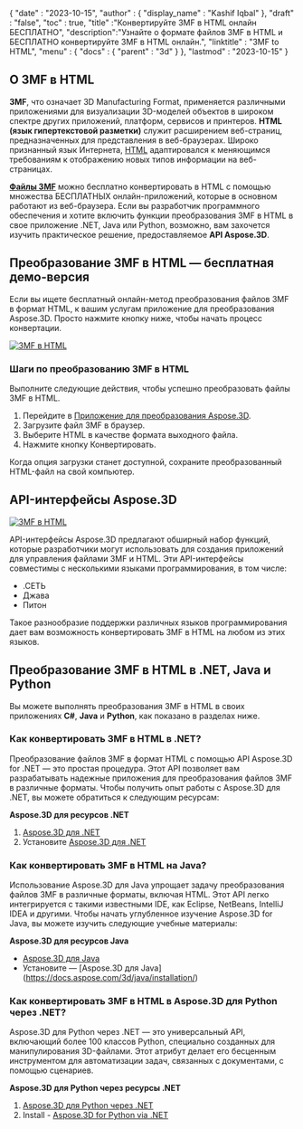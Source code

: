 {
  "date" : "2023-10-15",
  "author" : {
    "display_name" : "Kashif Iqbal"
},
  "draft" : "false",
  "toc" : true,
  "title" :"Конвертируйте 3MF в HTML онлайн БЕСПЛАТНО",
  "description":"Узнайте о формате файлов 3MF в HTML и БЕСПЛАТНО конвертируйте 3MF в HTML онлайн.",
  "linktitle" : "3MF to HTML",
  "menu" : {
    "docs" : {
      "parent" : "3d"
}
},
  "lastmod" : "2023-10-15"
}

## О 3MF в HTML

**3MF**, что означает 3D Manufacturing Format, применяется различными приложениями для визуализации 3D-моделей объектов в широком спектре других приложений, платформ, сервисов и принтеров. **HTML (язык гипертекстовой разметки)** служит расширением веб-страниц, предназначенных для представления в веб-браузерах. Широко признанный язык Интернета, [HTML](/ru/web/html/) адаптировался к меняющимся требованиям к отображению новых типов информации на веб-страницах.

**[Файлы 3MF](/ru/3d/3mf/)** можно бесплатно конвертировать в HTML с помощью множества БЕСПЛАТНЫХ онлайн-приложений, которые в основном работают из веб-браузера. Если вы разработчик программного обеспечения и хотите включить функции преобразования 3MF в HTML в свое приложение .NET, Java или Python, возможно, вам захочется изучить практическое решение, предоставляемое **API Aspose.3D**.

## Преобразование 3MF в HTML — бесплатная демо-версия

Если вы ищете бесплатный онлайн-метод преобразования файлов 3MF в формат HTML, к вашим услугам приложение для преобразования Aspose.3D. Просто нажмите кнопку ниже, чтобы начать процесс конвертации.

[![3MF в HTML](../3mf-to-html.png)](https://products.aspose.app/3d/conversion/3mf-to-html)

### Шаги по преобразованию 3MF в HTML

Выполните следующие действия, чтобы успешно преобразовать файлы 3MF в HTML.

1. Перейдите в [Приложение для преобразования Aspose.3D](https://products.aspose.app/3d/conversion/3mf-to-html).
1. Загрузите файл 3MF в браузер.
1. Выберите HTML в качестве формата выходного файла.
1. Нажмите кнопку Конвертировать.

Когда опция загрузки станет доступной, сохраните преобразованный HTML-файл на свой компьютер.

## API-интерфейсы Aspose.3D

[![3MF в HTML](../try-aspose-3d.png)](https://products.aspose.com/3d/)

API-интерфейсы Aspose.3D предлагают обширный набор функций, которые разработчики могут использовать для создания приложений для управления файлами 3MF и HTML. Эти API-интерфейсы совместимы с несколькими языками программирования, в том числе:

* .СЕТЬ
* Джава
* Питон

Такое разнообразие поддержки различных языков программирования дает вам возможность конвертировать 3MF в HTML на любом из этих языков.

## Преобразование 3MF в HTML в .NET, Java и Python

Вы можете выполнять преобразования 3MF в HTML в своих приложениях **C#**, **Java** и **Python**, как показано в разделах ниже.

### Как конвертировать 3MF в HTML в .NET?

Преобразование файлов 3MF в формат HTML с помощью API Aspose.3D for .NET — это простая процедура. Этот API позволяет вам разрабатывать надежные приложения для преобразования файлов 3MF в различные форматы. Чтобы получить опыт работы с Aspose.3D для .NET, вы можете обратиться к следующим ресурсам:

**Aspose.3D для ресурсов .NET**

1. [Aspose.3D для .NET](https://products.aspose.com/3d/net/)
1. Установите [Aspose.3D для .NET](https://docs.aspose.com/3d/net/installation/)

### Как конвертировать 3MF в HTML на Java?

Использование Aspose.3D для Java упрощает задачу преобразования файлов 3MF в различные форматы, включая HTML. Этот API легко интегрируется с такими известными IDE, как Eclipse, NetBeans, IntelliJ IDEA и другими. Чтобы начать углубленное изучение Aspose.3D for Java, вы можете изучить следующие учебные материалы:

**Aspose.3D для ресурсов Java**

* [Aspose.3D для Java](https://products.aspose.com/3d/java/)
* Установите — [Aspose.3D для Java] (https://docs.aspose.com/3d/java/installation/)

### Как конвертировать 3MF в HTML в Aspose.3D для Python через .NET?

Aspose.3D для Python через .NET — это универсальный API, включающий более 100 классов Python, специально созданных для манипулирования 3D-файлами. Этот атрибут делает его бесценным инструментом для автоматизации задач, связанных с документами, с помощью сценариев.

**Aspose.3D для Python через ресурсы .NET**

1. [Aspose.3D для Python через .NET](https://products.aspose.com/3d/python-net/)
1. Install - [Aspose.3D for Python via .NET](https://releases.aspose.com/3d/python-net/)
